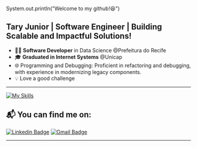 <!-- <img width=100% src="https://capsule-render.vercel.app/api?type=waving&color=f89820&height=120&section=header"/> -->

<h7>System.out.println("Welcome to my github!😆")</h7>


## Tary Junior | Software Engineer | Building Scalable and Impactful Solutions!  

- 👨‍💻 **Software Developer** in Data Science @Prefeitura do Recife
- 🎓 **Graduated in Internet Systems** @Unicap
- 🌐 Programming and Debugging: Proficient in refactoring and debugging, with experience in modernizing legacy components.
- 💡 Love a good challenge

---


[![My Skills](https://skillicons.dev/icons?i=java,python,spring,flask,maven,hibernate,ubuntu,docker,aws,mysql,postgresql,mongodb)](https://skillicons.dev)

<!--![Anurag's GitHub stats](https://github-readme-stats.vercel.app/api?username=TN-Junior&show_icons=true&bg_color=1e1e1e&title_color=4a90e2&text_color=ffffff&icon_color=4a90e2&border_color=ffffff)
![Top Langs](https://github-readme-stats.vercel.app/api/top-langs/?username=TN-Junior&layout=compact&bg_color=1e1e1e&title_color=4a90e2&text_color=ffffff&border_color=ffffff)-->

## 📬 You can find me on:
[![Linkedin Badge](https://img.shields.io/badge/-LinkedIn-f89820?style=flat-square&logo=Linkedin&logoColor=white&link=https://www.linkedin.com/in/tary-nascimento-r-junior/)](https://www.linkedin.com/in/tary-nascimento-r-junior/) 
[![Gmail Badge](https://img.shields.io/badge/-tary.junior47@gmail.com-f89820?style=flat-square&logo=Gmail&logoColor=white&link=mailto:tary.junior47@gmail.com)](mailto:tary.junior47@gmail.com) 

---

<!-- <img width=100% src="https://capsule-render.vercel.app/api?type=waving&color=f89820&height=120&section=footer"/> -->
